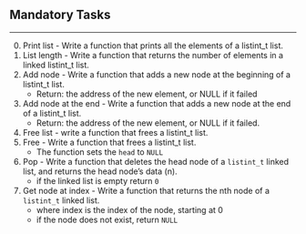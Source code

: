 ## Mandatory Tasks ##
***
0. Print list - Write a function that prints all the elements of a listint_t list.
1. List length - Write a function that returns the number of elements in a linked listint_t list.
2. Add node - Write a function that adds a new node at the beginning of a listint_t list.
	* Return: the address of the new element, or NULL if it failed
3. Add node at the end - Write a function that adds a new node at the end of a listint_t list.
	* Return: the address of the new element, or NULL if it failed.
4. Free list - write a function that frees a listint_t list.
5. Free - Write a function that frees a listint_t list.
	* The function sets the `head` to `NULL`
6. Pop - Write a function that deletes the head node of a `listint_t` linked list, and returns the head node’s data (n).
	* if the linked list is empty return `0`
7. Get node at index - Write a function that returns the nth node of a `listint_t` linked list.
	* where index is the index of the node, starting at 0
	* if the node does not exist, return `NULL`
